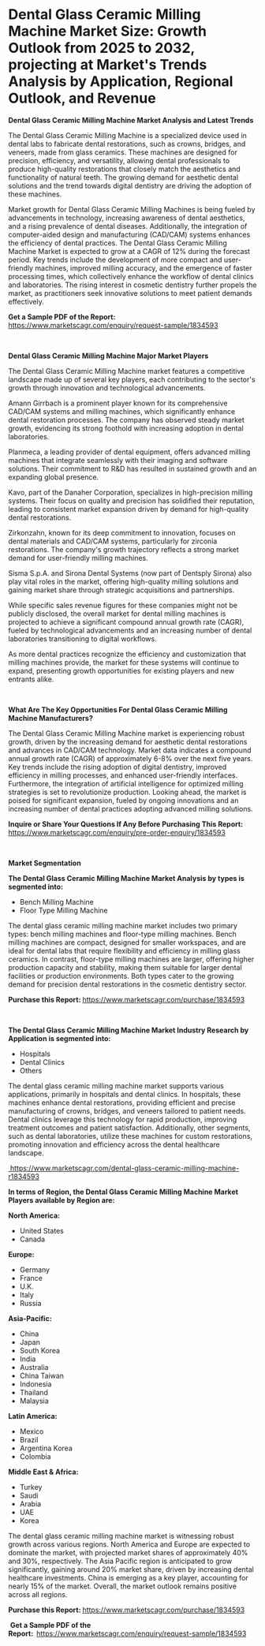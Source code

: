 <p><h1>Dental Glass Ceramic Milling Machine Market Size: Growth Outlook from 2025 to 2032, projecting at Market's Trends Analysis by Application, Regional Outlook, and Revenue</h1></p><p><strong>Dental Glass Ceramic Milling Machine Market Analysis and Latest Trends</strong></p>
<p><p>The Dental Glass Ceramic Milling Machine is a specialized device used in dental labs to fabricate dental restorations, such as crowns, bridges, and veneers, made from glass ceramics. These machines are designed for precision, efficiency, and versatility, allowing dental professionals to produce high-quality restorations that closely match the aesthetics and functionality of natural teeth. The growing demand for aesthetic dental solutions and the trend towards digital dentistry are driving the adoption of these machines.</p><p>Market growth for Dental Glass Ceramic Milling Machines is being fueled by advancements in technology, increasing awareness of dental aesthetics, and a rising prevalence of dental diseases. Additionally, the integration of computer-aided design and manufacturing (CAD/CAM) systems enhances the efficiency of dental practices. The Dental Glass Ceramic Milling Machine Market is expected to grow at a CAGR of 12% during the forecast period. Key trends include the development of more compact and user-friendly machines, improved milling accuracy, and the emergence of faster processing times, which collectively enhance the workflow of dental clinics and laboratories. The rising interest in cosmetic dentistry further propels the market, as practitioners seek innovative solutions to meet patient demands effectively.</p></p>
<p><strong>Get a Sample PDF of the Report:&nbsp;</strong> <a href="https://www.marketscagr.com/enquiry/request-sample/1834593?utm_campaign=3204&utm_medium=2&utm_source=Github&utm_content=ia&utm_term=14042025&utm_id=dental-glass-ceramic-milling-machine">https://www.marketscagr.com/enquiry/request-sample/1834593</a></p>
<p>&nbsp;</p>
<p><strong>Dental Glass Ceramic Milling Machine Major Market Players</strong></p>
<p><p>The Dental Glass Ceramic Milling Machine market features a competitive landscape made up of several key players, each contributing to the sector's growth through innovation and technological advancements.</p><p>Amann Girrbach is a prominent player known for its comprehensive CAD/CAM systems and milling machines, which significantly enhance dental restoration processes. The company has observed steady market growth, evidencing its strong foothold with increasing adoption in dental laboratories.</p><p>Planmeca, a leading provider of dental equipment, offers advanced milling machines that integrate seamlessly with their imaging and software solutions. Their commitment to R&D has resulted in sustained growth and an expanding global presence.</p><p>Kavo, part of the Danaher Corporation, specializes in high-precision milling systems. Their focus on quality and precision has solidified their reputation, leading to consistent market expansion driven by demand for high-quality dental restorations.</p><p>Zirkonzahn, known for its deep commitment to innovation, focuses on dental materials and CAD/CAM systems, particularly for zirconia restorations. The company's growth trajectory reflects a strong market demand for user-friendly milling machines.</p><p>Sisma S.p.A. and Sirona Dental Systems (now part of Dentsply Sirona) also play vital roles in the market, offering high-quality milling solutions and gaining market share through strategic acquisitions and partnerships.</p><p>While specific sales revenue figures for these companies might not be publicly disclosed, the overall market for dental milling machines is projected to achieve a significant compound annual growth rate (CAGR), fueled by technological advancements and an increasing number of dental laboratories transitioning to digital workflows. </p><p>As more dental practices recognize the efficiency and customization that milling machines provide, the market for these systems will continue to expand, presenting growth opportunities for existing players and new entrants alike.</p></p>
<p>&nbsp;</p>
<p><strong>What Are The Key Opportunities For Dental Glass Ceramic Milling Machine Manufacturers?</strong></p>
<p><p>The Dental Glass Ceramic Milling Machine market is experiencing robust growth, driven by the increasing demand for aesthetic dental restorations and advances in CAD/CAM technology. Market data indicates a compound annual growth rate (CAGR) of approximately 6-8% over the next five years. Key trends include the rising adoption of digital dentistry, improved efficiency in milling processes, and enhanced user-friendly interfaces. Furthermore, the integration of artificial intelligence for optimized milling strategies is set to revolutionize production. Looking ahead, the market is poised for significant expansion, fueled by ongoing innovations and an increasing number of dental practices adopting advanced milling solutions.</p></p>
<p><strong>Inquire or Share Your Questions If Any Before Purchasing This Report:</strong> <a href="https://www.marketscagr.com/enquiry/pre-order-enquiry/1834593?utm_campaign=3204&utm_medium=2&utm_source=Github&utm_content=ia&utm_term=14042025&utm_id=dental-glass-ceramic-milling-machine">https://www.marketscagr.com/enquiry/pre-order-enquiry/1834593</a></p>
<p>&nbsp;</p>
<p><strong>Market Segmentation</strong></p>
<p><strong>The Dental Glass Ceramic Milling Machine Market Analysis by types is segmented into:</strong></p>
<p><ul><li>Bench Milling Machine</li><li>Floor Type Milling Machine</li></ul></p>
<p><p>The dental glass ceramic milling machine market includes two primary types: bench milling machines and floor-type milling machines. Bench milling machines are compact, designed for smaller workspaces, and are ideal for dental labs that require flexibility and efficiency in milling glass ceramics. In contrast, floor-type milling machines are larger, offering higher production capacity and stability, making them suitable for larger dental facilities or production environments. Both types cater to the growing demand for precision dental restorations in the cosmetic dentistry sector.</p></p>
<p><strong>Purchase this Report:&nbsp;</strong><a href="https://www.marketscagr.com/purchase/1834593?utm_campaign=3204&utm_medium=2&utm_source=Github&utm_content=ia&utm_term=14042025&utm_id=dental-glass-ceramic-milling-machine">https://www.marketscagr.com/purchase/1834593</a></p>
<p>&nbsp;</p>
<p><strong>The Dental Glass Ceramic Milling Machine Market Industry Research by Application is segmented into:</strong></p>
<p><ul><li>Hospitals</li><li>Dental Clinics</li><li>Others</li></ul></p>
<p><p>The dental glass ceramic milling machine market supports various applications, primarily in hospitals and dental clinics. In hospitals, these machines enhance dental restorations, providing efficient and precise manufacturing of crowns, bridges, and veneers tailored to patient needs. Dental clinics leverage this technology for rapid production, improving treatment outcomes and patient satisfaction. Additionally, other segments, such as dental laboratories, utilize these machines for custom restorations, promoting innovation and efficiency across the dental healthcare landscape.</p></p>
<p><a href="https://www.marketscagr.com/dental-glass-ceramic-milling-machine-r1834593?utm_campaign=3204&utm_medium=2&utm_source=Github&utm_content=ia&utm_term=14042025&utm_id=dental-glass-ceramic-milling-machine">&nbsp;https://www.marketscagr.com/dental-glass-ceramic-milling-machine-r1834593</a></p>
<p><strong>In terms of Region, the Dental Glass Ceramic Milling Machine Market Players available by Region are:</strong></p>
<p>
    <p> <strong> North America: </strong>
        <ul>
            <li>United States</li>
            <li>Canada</li>
        </ul>
        </p> 
    <p> <strong> Europe: </strong>
        <ul>
            <li>Germany</li>
            <li>France</li>
            <li>U.K.</li>
            <li>Italy</li>
            <li>Russia</li>
        </ul>
        </p> 
    <p> <strong> Asia-Pacific: </strong>
        <ul>
            <li>China</li>
            <li>Japan</li>
            <li>South Korea</li>
            <li>India</li>
            <li>Australia</li>
            <li>China Taiwan</li>
            <li>Indonesia</li>
            <li>Thailand</li>
            <li>Malaysia</li>
        </ul>
        </p> 
    <p> <strong> Latin America: </strong>
        <ul>
            <li>Mexico</li>
            <li>Brazil</li>
            <li>Argentina Korea</li>
            <li>Colombia</li>
        </ul>
        </p> 
    <p> <strong> Middle East & Africa: </strong>
        <ul>
            <li>Turkey</li>
            <li>Saudi</li>
            <li>Arabia</li>
            <li>UAE</li>
            <li>Korea</li>
        </ul>
    </p>
    </p>
<p><p>The dental glass ceramic milling machine market is witnessing robust growth across various regions. North America and Europe are expected to dominate the market, with projected market shares of approximately 40% and 30%, respectively. The Asia Pacific region is anticipated to grow significantly, gaining around 20% market share, driven by increasing dental healthcare investments. China is emerging as a key player, accounting for nearly 15% of the market. Overall, the market outlook remains positive across all regions.</p></p>
<p><strong>Purchase this Report: </strong><a href="https://www.marketscagr.com/purchase/1834593?utm_campaign=3204&utm_medium=2&utm_source=Github&utm_content=ia&utm_term=14042025&utm_id=dental-glass-ceramic-milling-machine">https://www.marketscagr.com/purchase/1834593</a></p>
<p>&nbsp;<strong>Get a Sample PDF of the Report:&nbsp;&nbsp;</strong><a href="https://www.marketscagr.com/enquiry/request-sample/1834593?utm_campaign=3204&utm_medium=2&utm_source=Github&utm_content=ia&utm_term=14042025&utm_id=dental-glass-ceramic-milling-machine">https://www.marketscagr.com/enquiry/request-sample/1834593</a></p>
<p><strong></strong></p>
<p><p></p><p></p><p></p></p>